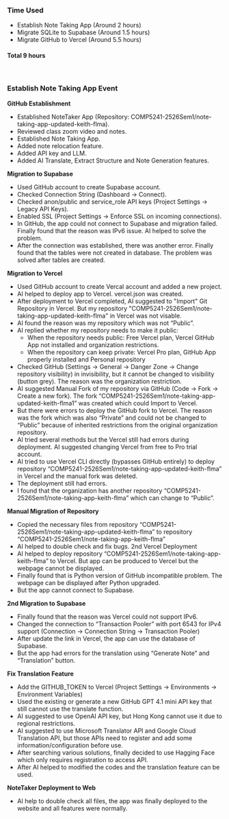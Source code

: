 ### Time Used
- Establish Note Taking App (Around 2 hours)
- Migrate SQLite to Supabase (Around 1.5 hours)
- Migrate GitHub to Vercel (Around 5.5 hours)
#### **Total 9 hours**
<br/>

### Establish Note Taking App Event

**GitHub Establishment**
- Established NoteTaker App (Repository: COMP5241-2526Sem1/note-taking-app-updated-keith-flma).
- Reviewed class zoom video and notes.
- Established Note Taking App.
- Added note relocation feature.
- Added API key and LLM.
- Added AI Translate, Extract Structure and Note Generation features.

**Migration to Supabase**
- Used GitHub account to create Supabase account.
- Checked Connection String (Dashboard -> Connect).
- Checked anon/public and service_role API keys (Project Settings -> Legacy API Keys).
- Enabled SSL (Project Settings -> Enforce SSL on incoming connections).
- In GitHub, the app could not connect to Supabase and migration failed. Finally found that the reason was IPv6 issue. AI helped to solve the problem.
- After the connection was established, there was another error. Finally found that the tables were not created in database. The problem was solved after tables are created.

**Migration to Vercel**
- Used GitHub account to create Vercal account and added a new project.
- AI helped to deploy app to Vercel. vercel.json was created.
- After deployment to Vercel completed, AI suggested to "Import" Git Repository in Vercel. But my repository "COMP5241-2526Sem1/note-taking-app-updated-keith-flma" in Vercel was not visable.
- AI found the reason was my repository which was not “Public”.
- AI replied whether my repository needs to make it public:
    - When the repository needs public: Free Vercel plan, Vercel GitHub App not installed and organization restrictions.
    - When the repository can keep private: Vercel Pro plan, GitHub App properly installed and Personal repository
- Checked GitHub (Settings -> General -> Danger Zone -> Change repository visibility) in invisibility, but it cannot be changed to visibility (button grey).  The reason was the organization restriction.
- AI suggested Manual Fork of my repository via GitHub (Code -> Fork -> Create a new fork). The fork “COMP5241-2526Sem1/note-taking-app-updated-keith-flma1” was created which could Import to Vercel.
- But there were errors to deploy the GitHub fork to Vercel. The reason was the fork which was also “Private” and could not be changed to “Public” because of inherited restrictions from the original organization repository.
- AI tried several methods but the Vercel still had errors during deployment. AI suggested changing Vercel from free to Pro trial account. 
- AI tried to use Vercel CLI directly (bypasses GitHub entirely) to deploy repository “COMP5241-2526Sem1/note-taking-app-updated-keith-flma” in Vercel and the manual fork was deleted.
- The deployment still had errors.
- I found that the organization has another repository “COMP5241-2526Sem1/note-taking-app-keith-flma” which can change to “Public”.

**Manual Migration of Repository**
- Copied the necessary files from repository “COMP5241-2526Sem1/note-taking-app-updated-keith-flma” to repository “COMP5241-2526Sem1/note-taking-app-keith-flma”
- AI helped to double check and fix bugs.
2nd Vercel Deployment
- AI helped to deploy repository “COMP5241-2526Sem1/note-taking-app-keith-flma” to Vercel. But app can be produced to Vercel but the webpage cannot be displayed.
- Finally found that is Python version of GitHub incompatible problem. The webpage can be displayed after Python upgraded.
- But the app cannot connect to Supabase.

**2nd Migration to Supabase**
- Finally found that the reason was Vercel could not support IPv6.
- Changed the connection to “Transaction Pooler” with port 6543 for IPv4 support (Connection -> Connection String -> Transaction Pooler)
- After update the link in Vercel, the app can use the database of Supabase.
- But the app had errors for the translation using “Generate Note” and “Translation” button.

**Fix Translation Feature**
- Add the GITHUB_TOKEN to Vercel (Project Settings -> Environments -> Environment Variables)
- Used the existing or generate a new GitHub GPT 4.1 mini API key that still cannot use the translate function.
- AI suggested to use OpenAI API key, but Hong Kong cannot use it due to regional restrictions.
- AI suggested to use Microsoft Translator API and Google Cloud Translation API, but those APIs need to register and add some information/configuration before use.
- After searching various solutions, finally decided to use Hagging Face which only requires registration to access API.
- After AI helped to modified the codes and the translation feature can be used.

**NoteTaker Deployment to Web**
- AI help to double check all files, the app was finally deployed to the website and all features were normally.
 


